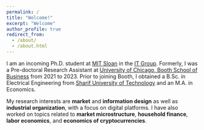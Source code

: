 ```yaml
---
permalink: /
title: "Welcome!"
excerpt: "Welcome"
author_profile: true
redirect_from: 
  - /about/
  - /about.html
---
```



I am an incoming Ph.D. student at [MIT Sloan](https://mitsloan.mit.edu) in the [IT Group](https://mitsloan.mit.edu/phd/program-overview/it). Formerly, I was a Pre-doctoral Research Assistant at [University of Chicago, Booth School of Business](https://www.chicagobooth.edu) from 2021 to 2023. Prior to joining Booth, I obtained a B.Sc. in Electrical Engineering from [Sharif University of Technology](https://en.sharif.edu) and an M.A. in Economics.

My research interests are **market** and **information design** as well as **industrial organization**, with a focus on digital platforms. I have also worked on topics related to **market microstructure**, **household finance**, **labor economics**, and **economics of cryptocurrencies**.
